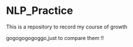 # NLP_Practice
This is a repository to record my course of growth

gogogogogoggo,just to compare them !!
